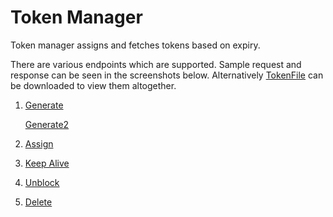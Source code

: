 # Token Manager

Token manager assigns and fetches tokens based on expiry.

There are various endpoints which are supported. Sample request and response can be seen in the screenshots below.
Alternatively [TokenFile](Token.odt) can be downloaded to view them altogether.

1. [Generate](screenshots/generate.png)

   [Generate2](screenshots/generate2.png)

2. [Assign](screenshots/assign.png)

3. [Keep Alive](screenshots/keepalive.png)

4. [Unblock](screenshots/unblock.png)

5. [Delete](screenshots/delete.png)

